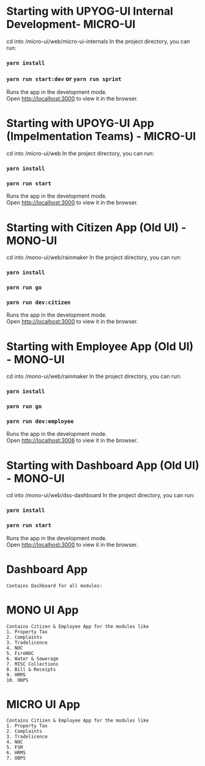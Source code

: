 # Starting with UPYOG-UI Internal Development- MICRO-UI
cd into /micro-ui/web/micro-ui-internals
In the project directory, you can run:
### `yarn install`
### `yarn run start:dev` or `yarn run sprint`

Runs the app in the development mode.\
Open [http://localhost:3000](http://localhost:3000) to view it in the browser.

# Starting with UPOYG-UI App (Impelmentation Teams) - MICRO-UI
cd into /micro-ui/web
In the project directory, you can run:
### `yarn install`
### `yarn run start`

Runs the app in the development mode.\
Open [http://localhost:3000](http://localhost:3000) to view it in the browser.

# Starting with Citizen App (Old UI) - MONO-UI
cd into /mono-ui/web/rainmaker
In the project directory, you can run:
### `yarn install`
### `yarn run go`
### `yarn run dev:citizen`

Runs the app in the development mode.\
Open [http://localhost:3000](http://localhost:3000) to view it in the browser.

# Starting with Employee App (Old UI) - MONO-UI
cd into /mono-ui/web/rainmaker
In the project directory, you can run:
### `yarn install`
### `yarn run go`
### `yarn run dev:employee`

Runs the app in the development mode.\
Open [http://localhost:3006](http://localhost:3006) to view it in the browser.


# Starting with Dashboard App (Old UI) - MONO-UI
cd into /mono-ui/web/dss-dashboard
In the project directory, you can run:
### `yarn install`
### `yarn run start`

Runs the app in the development mode.\
Open [http://localhost:3000](http://localhost:3000) to view it in the browser.


# Dashboard App
    Contains Dashboard for all modules: 

# MONO UI App
    Contains Citizen & Employee App for the modules like
    1. Property Tax
    2. Complaints
    3. Tradelicence
    4. NOC
    5. FireNOC
    6. Water & Sewerage
    7. MISC Collections
    8. Bill & Receipts
    9. HRMS
    10. OBPS

# MICRO UI App
    Contains Citizen & Employee App for the modules like
    1. Property Tax
    2. Complaints
    3. Tradelicence
    4. NOC
    5. FSM
    6. HRMS
    7. OBPS

